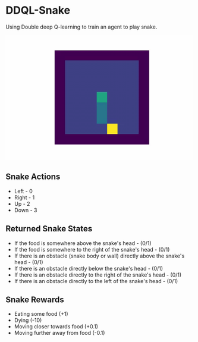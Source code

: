 # DDQL-Snake
Using Double deep Q-learning to train an agent to play snake.


<img src="https://github.com/WhatsMyPurpose/DDQL-Snake/blob/main/Snake-Videos/github-vid.gif" width="600"/>

## Snake Actions
- Left - 0
- Right - 1
- Up - 2
- Down - 3

## Returned Snake States
- If the food is somewhere above the snake's head - (0/1) <br>
- If the food is somewhere to the right of the snake's head - (0/1) <br>
- If there is an obstacle (snake body or wall) directly above the snake's head - (0/1) <br>
- If there is an obstacle directly below the snake's head - (0/1) <br>
- If there is an obstacle directly to the right of the snake's head - (0/1) <br>
- If there is an obstacle directly to the left of the snake's head - (0/1) <br>

## Snake Rewards
- Eating some food (+1)
- Dying (-10)
- Moving closer towards food (+0.1)
- Moving further away from food (-0.1)
